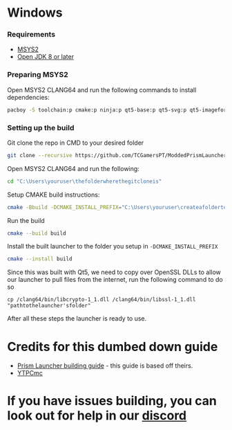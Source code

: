 # Windows

### Requirements

- [MSYS2](https://www.msys2.org)
- [Open JDK 8 or later](https://adoptium.net)

### Preparing MSYS2

Open MSYS2 CLANG64 and run the following commands to install dependencies:

```sh
pacboy -S toolchain:p cmake:p ninja:p qt5-base:p qt5-svg:p qt5-imageformats:p quazip-qt5:p extra-cmake-modules:p ninja:p ccache:p
```

### Setting up the build 

Git clone the repo in CMD to your desired folder

```bash
git clone --recursive https://github.com/TCGamersPT/ModdedPrismLauncher.git
```

Open MSYS2 CLANG64 and run the following:

```bash
cd "C:\Users\youruser\thefolderwherethegitcloneis"
```

Setup CMAKE build instructions:

```bash
cmake -Bbuild -DCMAKE_INSTALL_PREFIX="C:\Users\youruser\createafoldertostorethelauncheranditsfiles" -DENABLE_LTO=ON -DCMAKE_OBJDUMP=/mingw64/bin/objdump.exe -DCMAKE_BUILD_TYPE=Release -G Ninja
```

Run the build

```bash
cmake --build build
```

Install the built launcher to the folder you setup in `-DCMAKE_INSTALL_PREFIX`

```bash
cmake --install build
```

Since this was built with Qt5, we need to copy over OpenSSL DLLs to allow our launcher to pull files from the internet, run the following command to do so

```
cp /clang64/bin/libcrypto-1_1.dll /clang64/bin/libssl-1_1.dll "pathtothelauncher'sfolder"
```


After all these steps the launcher is ready to use.

# Credits for this dumbed down guide

- [Prism Launcher building guide](https://prismlauncher.org/wiki/development/build-instructions/#windows) - this guide is based off theirs.
- [YTPCmc](https://github.com/YTPCmc)

# If you have issues building, you can look out for help in our [discord](https://discord.tcgamers.tk)
